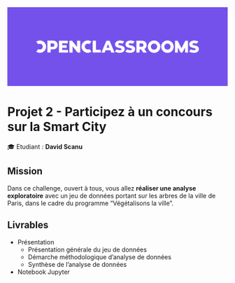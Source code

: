 <img src="images/logo-oc-github-banner.png" >

# Projet 2 - Participez à un concours sur la Smart City

🎓 Etudiant : **David Scanu**

## Mission

Dans ce challenge, ouvert à tous, vous allez **réaliser une analyse exploratoire** avec un jeu de données portant sur les arbres de la ville de Paris, dans le cadre du programme “Végétalisons la ville”.

## Livrables 

- Présentation 
  - Présentation générale du jeu de données
  - Démarche méthodologique d’analyse de données 
  - Synthèse de l’analyse de données
- Notebook Jupyter